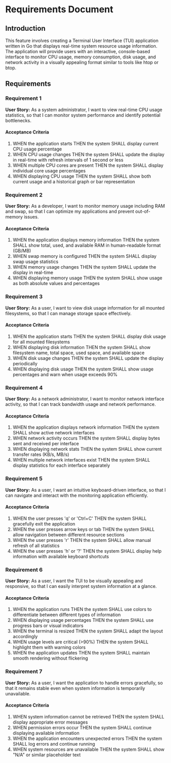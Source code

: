 # Requirements Document

## Introduction

This feature involves creating a Terminal User Interface (TUI) application written in Go that displays real-time system resource usage information. The application will provide users with an interactive, console-based interface to monitor CPU usage, memory consumption, disk usage, and network activity in a visually appealing format similar to tools like htop or btop.

## Requirements

### Requirement 1

**User Story:** As a system administrator, I want to view real-time CPU usage statistics, so that I can monitor system performance and identify potential bottlenecks.

#### Acceptance Criteria

1. WHEN the application starts THEN the system SHALL display current CPU usage percentage
2. WHEN CPU usage changes THEN the system SHALL update the display in real-time with refresh intervals of 1 second or less
3. WHEN multiple CPU cores are present THEN the system SHALL display individual core usage percentages
4. WHEN displaying CPU usage THEN the system SHALL show both current usage and a historical graph or bar representation

### Requirement 2

**User Story:** As a developer, I want to monitor memory usage including RAM and swap, so that I can optimize my applications and prevent out-of-memory issues.

#### Acceptance Criteria

1. WHEN the application displays memory information THEN the system SHALL show total, used, and available RAM in human-readable format (GB/MB)
2. WHEN swap memory is configured THEN the system SHALL display swap usage statistics
3. WHEN memory usage changes THEN the system SHALL update the display in real-time
4. WHEN displaying memory usage THEN the system SHALL show usage as both absolute values and percentages

### Requirement 3

**User Story:** As a user, I want to view disk usage information for all mounted filesystems, so that I can manage storage space effectively.

#### Acceptance Criteria

1. WHEN the application starts THEN the system SHALL display disk usage for all mounted filesystems
2. WHEN displaying disk information THEN the system SHALL show filesystem name, total space, used space, and available space
3. WHEN disk usage changes THEN the system SHALL update the display periodically
4. WHEN displaying disk usage THEN the system SHALL show usage percentages and warn when usage exceeds 90%

### Requirement 4

**User Story:** As a network administrator, I want to monitor network interface activity, so that I can track bandwidth usage and network performance.

#### Acceptance Criteria

1. WHEN the application displays network information THEN the system SHALL show active network interfaces
2. WHEN network activity occurs THEN the system SHALL display bytes sent and received per interface
3. WHEN displaying network stats THEN the system SHALL show current transfer rates (KB/s, MB/s)
4. WHEN multiple network interfaces exist THEN the system SHALL display statistics for each interface separately

### Requirement 5

**User Story:** As a user, I want an intuitive keyboard-driven interface, so that I can navigate and interact with the monitoring application efficiently.

#### Acceptance Criteria

1. WHEN the user presses 'q' or 'Ctrl+C' THEN the system SHALL gracefully exit the application
2. WHEN the user presses arrow keys or tab THEN the system SHALL allow navigation between different resource sections
3. WHEN the user presses 'r' THEN the system SHALL allow manual refresh of all statistics
4. WHEN the user presses 'h' or '?' THEN the system SHALL display help information with available keyboard shortcuts

### Requirement 6

**User Story:** As a user, I want the TUI to be visually appealing and responsive, so that I can easily interpret system information at a glance.

#### Acceptance Criteria

1. WHEN the application runs THEN the system SHALL use colors to differentiate between different types of information
2. WHEN displaying usage percentages THEN the system SHALL use progress bars or visual indicators
3. WHEN the terminal is resized THEN the system SHALL adapt the layout accordingly
4. WHEN usage levels are critical (>90%) THEN the system SHALL highlight them with warning colors
5. WHEN the application updates THEN the system SHALL maintain smooth rendering without flickering

### Requirement 7

**User Story:** As a user, I want the application to handle errors gracefully, so that it remains stable even when system information is temporarily unavailable.

#### Acceptance Criteria

1. WHEN system information cannot be retrieved THEN the system SHALL display appropriate error messages
2. WHEN permission errors occur THEN the system SHALL continue displaying available information
3. WHEN the application encounters unexpected errors THEN the system SHALL log errors and continue running
4. WHEN system resources are unavailable THEN the system SHALL show "N/A" or similar placeholder text